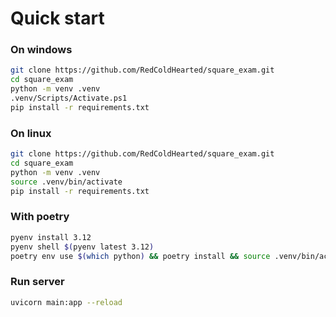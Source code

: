 # Quick start

### On windows
```bash
git clone https://github.com/RedColdHearted/square_exam.git
cd square_exam
python -m venv .venv
.venv/Scripts/Activate.ps1
pip install -r requirements.txt
```

### On linux
```bash
git clone https://github.com/RedColdHearted/square_exam.git
cd square_exam
python -m venv .venv
source .venv/bin/activate
pip install -r requirements.txt
```

### With poetry 
```bash
pyenv install 3.12
pyenv shell $(pyenv latest 3.12)
poetry env use $(which python) && poetry install && source .venv/bin/activate
```

### Run server
```bash
uvicorn main:app --reload
```